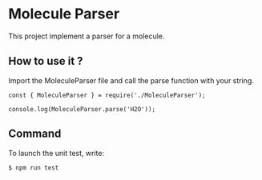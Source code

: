 # Molecule Parser

This project implement a parser for a molecule.

## How to use it ?

Import the MoleculeParser file and call the parse function with your string.

```
const { MoleculeParser } = require('./MoleculeParser');

console.log(MoleculeParser.parse('H2O'));
```

## Command

To launch the unit test, write:

```
$ npm run test
```
